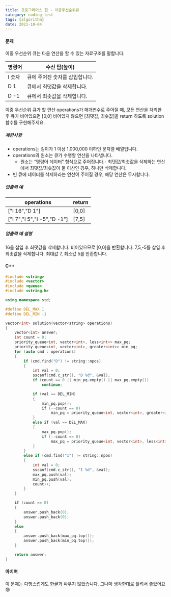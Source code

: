 ```yaml
---
title: 프로그래머스 힙 - 이중우선순위큐
category: coding-test
tags: [algorithm]
date: 2021-10-04
---
```


#### 문제

이중 우선순위 큐는 다음 연산을 할 수 있는 자료구조를 말합니다.

| 명령어 | 수신 탑(높이)                  |
| ------ | ------------------------------ |
| I 숫자 | 큐에 주어진 숫자를 삽입합니다. |
| D 1    | 큐에서 최댓값을 삭제합니다.    |
| D -1   | 큐에서 최솟값을 삭제합니다.    |

이중 우선순위 큐가 할 연산 operations가 매개변수로 주어질 때, 모든 연산을 처리한 후 큐가 비어있으면 [0,0] 비어있지 않으면 [최댓값, 최솟값]을 return 하도록 solution 함수를 구현해주세요.

##### 제한사항

- operations는 길이가 1 이상 1,000,000 이하인 문자열 배열입니다.
- operations의 원소는 큐가 수행할 연산을 나타냅니다.
  - 원소는 “명령어 데이터” 형식으로 주어집니다.- 최댓값/최솟값을 삭제하는 연산에서 최댓값/최솟값이 둘 이상인 경우, 하나만 삭제합니다.
- 빈 큐에 데이터를 삭제하라는 연산이 주어질 경우, 해당 연산은 무시합니다.

##### 입출력 예

| operations                  | return |
| --------------------------- | ------ |
| ["I 16","D 1"]              | [0,0]  |
| ["I 7","I 5","I -5","D -1"] | [7,5]  |

##### 입출력 예 설명

16을 삽입 후 최댓값을 삭제합니다. 비어있으므로 [0,0]을 반환합니다.
7,5,-5를 삽입 후 최솟값을 삭제합니다. 최대값 7, 최소값 5를 반환합니다.

#### C++

```c++
#include <string>
#include <vector>
#include <queue>
#include <string.h>

using namespace std;

#define DEL_MAX 1
#define DEL_MIN -1

vector<int> solution(vector<string> operations)
{
    vector<int> answer;
    int count = 0;
    priority_queue<int, vector<int>, less<int>> max_pq;
    priority_queue<int, vector<int>, greater<int>> min_pq;
    for (auto cmd : operations)
    {
        if (cmd.find("D") != string::npos)
        {
            int val = 0;
            sscanf(cmd.c_str(), "D %d", &val);
            if (count == 0 || min_pq.empty() || max_pq.empty())
                continue;

            if (val == DEL_MIN)
            {
                min_pq.pop();
                if (--count == 0)
                    min_pq = priority_queue<int, vector<int>, greater<int>>();
            }
            else if (val == DEL_MAX)
            {
                max_pq.pop();
                if (--count == 0)
                    max_pq = priority_queue<int, vector<int>, less<int>>();
            }
        }
        else if (cmd.find("I") != string::npos)
        {
            int val = 0;
            sscanf(cmd.c_str(), "I %d", &val);
            max_pq.push(val);
            min_pq.push(val);
            count++;
        }
    }

    if (count == 0)
    {
        answer.push_back(0);
        answer.push_back(0);
    }
    else
    {
        answer.push_back(max_pq.top());
        answer.push_back(min_pq.top());
    }

    return answer;
}
```

#### 마치며

이 문제는 다행스럽게도 한글과 싸우지 않았습니다. 그나마 생각한대로 풀려서 좋았어요😎
